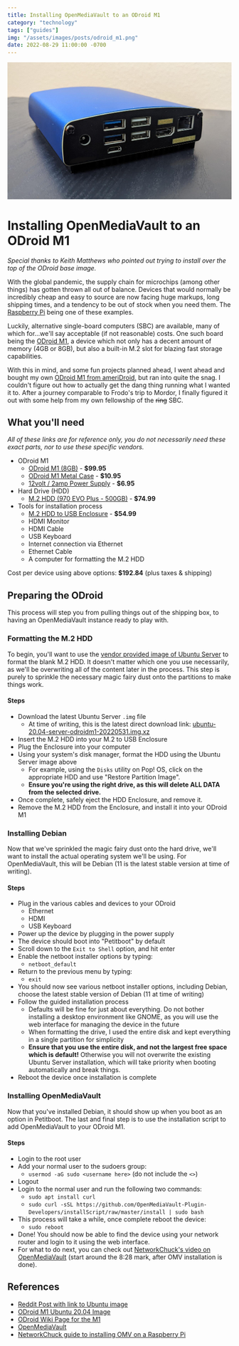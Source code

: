 ```yaml
---
title: Installing OpenMediaVault to an ODroid M1
category: "technology"
tags: ["guides"]
img: "/assets/images/posts/odroid_m1.png"
date: 2022-08-29 11:00:00 -0700
---
```


![ODroid M1](/assets/images/posts/odroid_m1.png)

# Installing OpenMediaVault to an ODroid M1

_Special thanks to Keith Matthews who pointed out trying to install over the top of the ODroid base image._

<!-- outline-start -->

With the global pandemic, the supply chain for microchips (among other things) has gotten thrown all out of balance. Devices that would normally be incredibly cheap and easy to source are now facing huge markups, long shipping times, and a tendency to be out of stock when you need them. The [Raspberry Pi](https://www.raspberrypi.org/) being one of these examples.

Luckily, alternative single-board computers (SBC) are available, many of which for...we'll say acceptable (if not reasonable) costs. One such board being the [ODroid M1](https://www.hardkernel.com/shop/odroid-m1-with-8gbyte-ram/), a device which not only has a decent amount of memory (4GB or 8GB), but also a built-in M.2 slot for blazing fast storage capabilities.

With this in mind, and some fun projects planned ahead, I went ahead and bought my own [ODroid M1 from ameriDroid](https://ameridroid.com/products/odroid-m1), but ran into quite the snag. I couldn't figure out how to actually get the dang thing running what I wanted it to. After a journey comparable to Frodo's trip to Mordor, I finally figured it out with some help from my own fellowship of the ~~ring~~ SBC.

<!-- outline-end -->

## What you'll need

_All of these links are for reference only, you do not necessarily need these exact parts, nor to use these specific vendors._

- ODroid M1
    - [ODroid M1 (8GB)](https://ameridroid.com/products/odroid-m1?variant=40298475487266) - **$99.95**
    - [ODroid M1 Metal Case](https://ameridroid.com/products/odroid-m1-metal-case-kit) - **$10.95**
    - [12volt / 2amp Power Supply](https://ameridroid.com/products/12v-2a-power-supply-plug) - **$6.95**
- Hard Drive (HDD)
    - [M.2 HDD (970 EVO Plus - 500GB)](https://smile.amazon.com/dp/B07M7Q21N7/) - **$74.99**
- Tools for installation process
    - [M.2 HDD to USB Enclosure](https://smile.amazon.com/gp/product/B07ZKB4SLK/) - **$54.99**
    - HDMI Monitor
    - HDMI Cable
    - USB Keyboard
    - Internet connection via Ethernet
    - Ethernet Cable
    - A computer for formatting the M.2 HDD

Cost per device using above options: **$192.84** (plus taxes & shipping)

## Preparing the ODroid

This process will step you from pulling things out of the shipping box, to having an OpenMediaVault instance ready to play with.

### Formatting the M.2 HDD

To begin, you'll want to use the [vendor provided image of Ubuntu Server](https://wiki.odroid.com/odroid-m1/os_images/ubuntu/ubuntu) to format the blank M.2 HDD. It doesn't matter which one you use necessarily, as we'll be overwriting all of the content later in the process. This step is purely to sprinkle the necessary magic fairy dust onto the partitions to make things work.

#### Steps

- Download the latest Ubuntu Server `.img` file
    - At time of writing, this is the latest direct download link: [ubuntu-20.04-server-odroidm1-20220531.img.xz](https://dn.odroid.com/RK3568/ODROID-M1/Ubuntu/ubuntu-20.04-server-odroidm1-20220531.img.xz)
- Insert the M.2 HDD into your M.2 to USB Enclosure
- Plug the Enclosure into your computer
- Using your system's disk manager, format the HDD using the Ubuntu Server image above
    - For example, using the `Disks` utility on Pop! OS, click on the appropriate HDD and use "Restore Partition Image".
    - **Ensure you're using the right drive, as this will delete ALL DATA from the selected drive.**
- Once complete, safely eject the HDD Enclosure, and remove it.
- Remove the M.2 HDD from the Enclosure, and install it into your ODroid M1

### Installing Debian

Now that we've sprinkled the magic fairy dust onto the hard drive, we'll want to install the actual operating system we'll be using. For OpenMediaVault, this will be Debian (11 is the latest stable version at time of writing).

#### Steps

- Plug in the various cables and devices to your ODroid
    - Ethernet
    - HDMI
    - USB Keyboard
- Power up the device by plugging in the power supply
- The device should boot into "Petitboot" by default
- Scroll down to the `Exit to Shell` option, and hit enter
- Enable the netboot installer options by typing:
    - `netboot_default`
- Return to the previous menu by typing:
    - `exit`
- You should now see various netboot installer options, including Debian, choose the latest stable version of Debian (11 at time of writing)
- Follow the guided installation process
    - Defaults will be fine for just about everything. Do not bother installing a desktop environment like GNOME, as you will use the web interface for managing the device in the future
    - When formatting the drive, I used the entire disk and kept everything in a single partition for simplicity
    - **Ensure that you use the entire disk, and not the largest free space which is default!** Otherwise you will not overwrite the existing Ubuntu Server installation, which will take priority when booting automatically and break things.
- Reboot the device once installation is complete

### Installing OpenMediaVault

Now that you've installed Debian, it should show up when you boot as an option in Petitboot. The last and final step is to use the installation script to add OpenMediaVault to your ODroid M1.

#### Steps

- Login to the root user
- Add your normal user to the sudoers group:
    - `usermod -aG sudo <username here>` (do not include the `<>`)
- Logout
- Login to the normal user and run the following two commands:
    - `sudo apt install curl`
    - `sudo curl -sSL https://github.com/OpenMediaVault-Plugin-Developers/installScript/raw/master/install | sudo bash`
- This process will take a while, once complete reboot the device:
    - `sudo reboot`
- Done! You should now be able to find the device using your network router and login to it using the web interface.
- For what to do next, you can check out [NetworkChuck's video on OpenMediaVault](https://youtu.be/gyMpI8csWis?t=508) (start around the 8:28 mark, after OMV installation is done).

## References

- [Reddit Post with link to Ubuntu image](https://www.reddit.com/r/ODroid/comments/u1v1hc/odroid_m1_first_impressions/)
- [ODroid M1 Ubuntu 20.04 Image](https://dn.odroid.com/RK3568/ODROID-M1/Ubuntu/ubuntu-20.04-server-odroidm1-20220427.img.xz)
- [ODroid Wiki Page for the M1](https://wiki.odroid.com/odroid-m1/odroid-m1)
- [OpenMediaVault](https://www.openmediavault.org/)
- [NetworkChuck guide to installing OMV on a Raspberry Pi](https://youtu.be/gyMpI8csWis)
